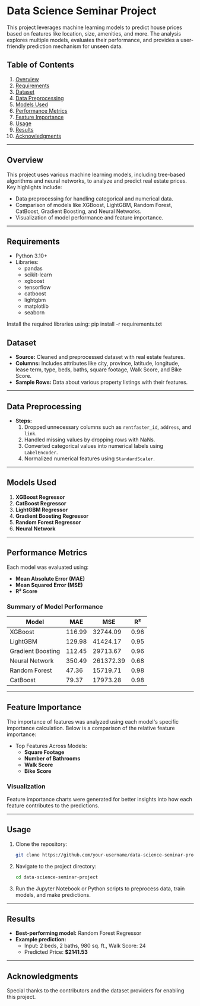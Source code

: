
# Data Science Seminar Project

This project leverages machine learning models to predict house prices based on features like location, size, amenities, and more. The analysis explores multiple models, evaluates their performance, and provides a user-friendly prediction mechanism for unseen data.



## Table of Contents
1. [Overview](#overview)
2. [Requirements](#requirements)
3. [Dataset](#dataset)
4. [Data Preprocessing](#data-preprocessing)
5. [Models Used](#models-used)
6. [Performance Metrics](#performance-metrics)
7. [Feature Importance](#feature-importance)
8. [Usage](#usage)
9. [Results](#results)
10. [Acknowledgments](#acknowledgments)

---

## Overview

This project uses various machine learning models, including tree-based algorithms and neural networks, to analyze and predict real estate prices. Key highlights include:
- Data preprocessing for handling categorical and numerical data.
- Comparison of models like XGBoost, LightGBM, Random Forest, CatBoost, Gradient Boosting, and Neural Networks.
- Visualization of model performance and feature importance.

---

## Requirements

- Python 3.10+
- Libraries:
  - pandas
  - scikit-learn
  - xgboost
  - tensorflow
  - catboost
  - lightgbm
  - matplotlib
  - seaborn

Install the required libraries using:
pip install -r requirements.txt




## Dataset

- **Source:** Cleaned and preprocessed dataset with real estate features.
- **Columns:** Includes attributes like city, province, latitude, longitude, lease term, type, beds, baths, square footage, Walk Score, and Bike Score.
- **Sample Rows:** Data about various property listings with their features.

---

## Data Preprocessing

- **Steps:**
  1. Dropped unnecessary columns such as `rentfaster_id`, `address`, and `link`.
  2. Handled missing values by dropping rows with NaNs.
  3. Converted categorical values into numerical labels using `LabelEncoder`.
  4. Normalized numerical features using `StandardScaler`.

---

## Models Used

1. **XGBoost Regressor**
2. **CatBoost Regressor**
3. **LightGBM Regressor**
4. **Gradient Boosting Regressor**
5. **Random Forest Regressor**
6. **Neural Network**

---

## Performance Metrics

Each model was evaluated using:
- **Mean Absolute Error (MAE)**
- **Mean Squared Error (MSE)**
- **R² Score**

### Summary of Model Performance
| Model                | MAE    | MSE      | R²    |
|----------------------|--------|----------|-------|
| XGBoost              | 116.99 | 32744.09 | 0.96  |
| LightGBM             | 129.98 | 41424.17 | 0.95  |
| Gradient Boosting    | 112.45 | 29713.67 | 0.96  |
| Neural Network       | 350.49 | 261372.39| 0.68  |
| Random Forest        | 47.36  | 15719.71 | 0.98  |
| CatBoost             | 79.37  | 17973.28 | 0.98  |

---

## Feature Importance

The importance of features was analyzed using each model's specific importance calculation. Below is a comparison of the relative feature importance:

- Top Features Across Models:
  - **Square Footage**
  - **Number of Bathrooms**
  - **Walk Score**
  - **Bike Score**

### Visualization
Feature importance charts were generated for better insights into how each feature contributes to the predictions.

---

## Usage

1. Clone the repository:
   ```bash
   git clone https://github.com/your-username/data-science-seminar-project.git
   ```
2. Navigate to the project directory:
   ```bash
   cd data-science-seminar-project
   ```
3. Run the Jupyter Notebook or Python scripts to preprocess data, train models, and make predictions.

---

## Results

- **Best-performing model:** Random Forest Regressor
- **Example prediction:**
  - Input: 2 beds, 2 baths, 980 sq. ft., Walk Score: 24
  - Predicted Price: **$2141.53**

---

## Acknowledgments

Special thanks to the contributors and the dataset providers for enabling this project.
```
